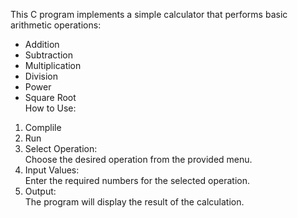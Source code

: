 This C program implements a simple calculator that performs basic arithmetic operations:<br>
* Addition
* Subtraction
* Multiplication
* Division
* Power
* Square Root<br>
How to Use:<br>
1. Complile<br>
2. Run<br>
3. Select Operation:<br>
Choose the desired operation from the provided menu.<br>
4. Input Values:<br>
Enter the required numbers for the selected operation.<br>
5. Output:<br>
The program will display the result of the calculation.
